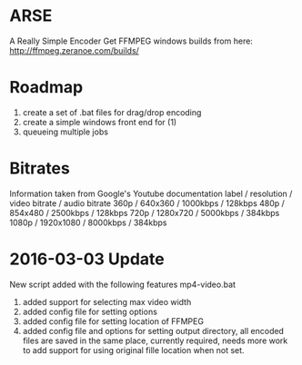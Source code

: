 ARSE
====

A Really Simple Encoder
Get FFMPEG windows builds from here: http://ffmpeg.zeranoe.com/builds/

Roadmap
=======

1. create a set of .bat files for drag/drop encoding
2. create a simple windows front end for (1)
3. queueing multiple jobs

Bitrates
========

Information taken from Google's Youtube documentation
label / resolution / video bitrate / audio bitrate
360p / 640x360 / 1000kbps / 128kbps
480p / 854x480 / 2500kbps / 128kbps
720p / 1280x720 / 5000kbps / 384kbps
1080p / 1920x1080 / 8000kbps / 384kbps

2016-03-03 Update
=========
New script added with the following features mp4-video.bat
1. added support for selecting max video width
2. added config file for setting options
3. added config file for setting location of FFMPEG
4. added config file and options for setting output directory, all encoded files are saved in the same place, currently required, needs more work to add support for using original fille location when not set.
